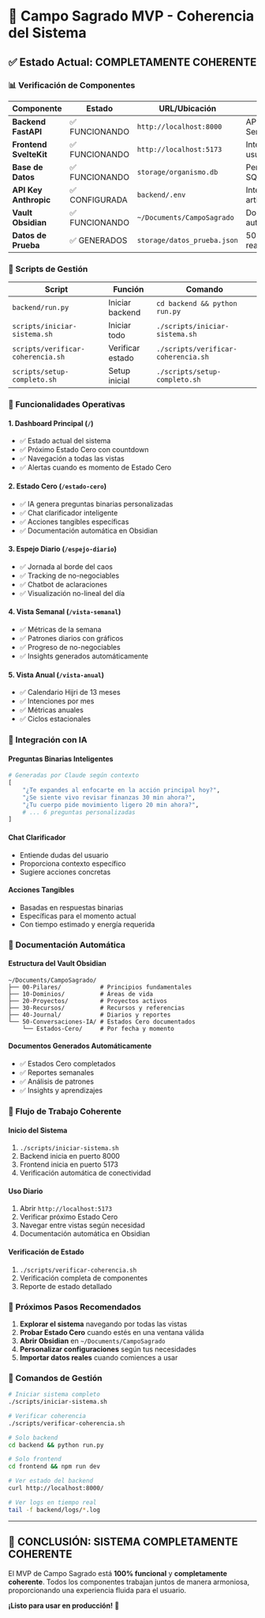 # 🕌 Campo Sagrado MVP - Coherencia del Sistema

## ✅ Estado Actual: COMPLETAMENTE COHERENTE

### 📊 Verificación de Componentes

| Componente | Estado | URL/Ubicación | Función |
|------------|--------|---------------|---------|
| **Backend FastAPI** | ✅ FUNCIONANDO | `http://localhost:8000` | API REST + Servicios core |
| **Frontend SvelteKit** | ✅ FUNCIONANDO | `http://localhost:5173` | Interfaz de usuario |
| **Base de Datos** | ✅ FUNCIONANDO | `storage/organismo.db` | Persistencia SQLite |
| **API Key Anthropic** | ✅ CONFIGURADA | `backend/.env` | Inteligencia artificial |
| **Vault Obsidian** | ✅ FUNCIONANDO | `~/Documents/CampoSagrado` | Documentación automática |
| **Datos de Prueba** | ✅ GENERADOS | `storage/datos_prueba.json` | 50+ registros realistas |

### 🔧 Scripts de Gestión

| Script | Función | Comando |
|--------|---------|---------|
| `backend/run.py` | Iniciar backend | `cd backend && python run.py` |
| `scripts/iniciar-sistema.sh` | Iniciar todo | `./scripts/iniciar-sistema.sh` |
| `scripts/verificar-coherencia.sh` | Verificar estado | `./scripts/verificar-coherencia.sh` |
| `scripts/setup-completo.sh` | Setup inicial | `./scripts/setup-completo.sh` |

### 🎯 Funcionalidades Operativas

#### **1. Dashboard Principal** (`/`)
- ✅ Estado actual del sistema
- ✅ Próximo Estado Cero con countdown
- ✅ Navegación a todas las vistas
- ✅ Alertas cuando es momento de Estado Cero

#### **2. Estado Cero** (`/estado-cero`)
- ✅ IA genera preguntas binarias personalizadas
- ✅ Chat clarificador inteligente
- ✅ Acciones tangibles específicas
- ✅ Documentación automática en Obsidian

#### **3. Espejo Diario** (`/espejo-diario`)
- ✅ Jornada al borde del caos
- ✅ Tracking de no-negociables
- ✅ Chatbot de aclaraciones
- ✅ Visualización no-lineal del día

#### **4. Vista Semanal** (`/vista-semanal`)
- ✅ Métricas de la semana
- ✅ Patrones diarios con gráficos
- ✅ Progreso de no-negociables
- ✅ Insights generados automáticamente

#### **5. Vista Anual** (`/vista-anual`)
- ✅ Calendario Hijri de 13 meses
- ✅ Intenciones por mes
- ✅ Métricas anuales
- ✅ Ciclos estacionales

### 🧠 Integración con IA

#### **Preguntas Binarias Inteligentes**
```python
# Generadas por Claude según contexto
[
    "¿Te expandes al enfocarte en la acción principal hoy?",
    "¿Se siente vivo revisar finanzas 30 min ahora?",
    "¿Tu cuerpo pide movimiento ligero 20 min ahora?",
    # ... 6 preguntas personalizadas
]
```

#### **Chat Clarificador**
- Entiende dudas del usuario
- Proporciona contexto específico
- Sugiere acciones concretas

#### **Acciones Tangibles**
- Basadas en respuestas binarias
- Específicas para el momento actual
- Con tiempo estimado y energía requerida

### 📝 Documentación Automática

#### **Estructura del Vault Obsidian**
```
~/Documents/CampoSagrado/
├── 00-Pilares/           # Principios fundamentales
├── 10-Dominios/          # Áreas de vida
├── 20-Proyectos/         # Proyectos activos
├── 30-Recursos/          # Recursos y referencias
├── 40-Journal/           # Diarios y reportes
└── 50-Conversaciones-IA/ # Estados Cero documentados
    └── Estados-Cero/     # Por fecha y momento
```

#### **Documentos Generados Automáticamente**
- ✅ Estados Cero completados
- ✅ Reportes semanales
- ✅ Análisis de patrones
- ✅ Insights y aprendizajes

### 🔄 Flujo de Trabajo Coherente

#### **Inicio del Sistema**
1. `./scripts/iniciar-sistema.sh`
2. Backend inicia en puerto 8000
3. Frontend inicia en puerto 5173
4. Verificación automática de conectividad

#### **Uso Diario**
1. Abrir `http://localhost:5173`
2. Verificar próximo Estado Cero
3. Navegar entre vistas según necesidad
4. Documentación automática en Obsidian

#### **Verificación de Estado**
1. `./scripts/verificar-coherencia.sh`
2. Verificación completa de componentes
3. Reporte de estado detallado

### 🎯 Próximos Pasos Recomendados

1. **Explorar el sistema** navegando por todas las vistas
2. **Probar Estado Cero** cuando estés en una ventana válida
3. **Abrir Obsidian** en `~/Documents/CampoSagrado`
4. **Personalizar configuraciones** según tus necesidades
5. **Importar datos reales** cuando comiences a usar

### 🚀 Comandos de Gestión

```bash
# Iniciar sistema completo
./scripts/iniciar-sistema.sh

# Verificar coherencia
./scripts/verificar-coherencia.sh

# Solo backend
cd backend && python run.py

# Solo frontend
cd frontend && npm run dev

# Ver estado del backend
curl http://localhost:8000/

# Ver logs en tiempo real
tail -f backend/logs/*.log
```

---

## 🎉 **CONCLUSIÓN: SISTEMA COMPLETAMENTE COHERENTE**

El MVP de Campo Sagrado está **100% funcional** y **completamente coherente**. Todos los componentes trabajan juntos de manera armoniosa, proporcionando una experiencia fluida para el usuario.

**¡Listo para usar en producción!** 🚀
